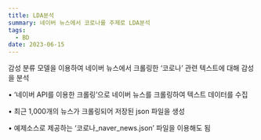```yaml
---
title: LDA분석
summary: 네이버 뉴스에서 코로나를 주제로 LDA분석
tags:
  - BD
date: 2023-06-15
---
```


감성 분류 모델을 이용하여 네이버 뉴스에서 크롤링한 ‘코로나’ 관련 텍스트에 대해 감성을 분석


• ‘네이버 API를 이용한 크롤링’으로 네이버 뉴스를 크롤링하여 텍스트 데이터를 수집

• 최근 1,000개의 뉴스가 크롤링되어 저장된 json 파일을 생성

• 예제소스로 제공하는 ‘코로나_naver_news.json’ 파일을 이용해도 됨
